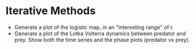 # Iterative Methods

* Generate a plot of the logistic map, in an "interesting range" of r.
* Generate a plot of the Lotka Volterra dynamics between predator and prey. Show both the time series and the phase plots (predator vs prey).
